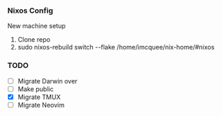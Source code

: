### Nixos Config

New machine setup

1. Clone repo
2. sudo nixos-rebuild switch --flake /home/imcquee/nix-home/#nixos

### TODO

-[ ] Migrate Darwin over
-[ ] Make public
-[x] Migrate TMUX
-[ ] Migrate Neovim
